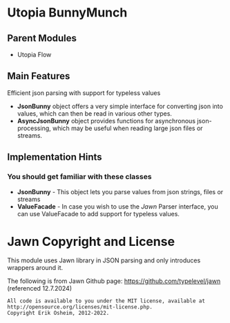 # Utopia BunnyMunch

## Parent Modules
- Utopia Flow

## Main Features
Efficient json parsing with support for typeless values
- **JsonBunny** object offers a very simple interface for converting json into values, which can then be 
  read in various other types.
- **AsyncJsonBunny** object provides functions for asynchronous json-processing, 
  which may be useful when reading large json files or streams.
  
## Implementation Hints

### You should get familiar with these classes
- **JsonBunny** - This object lets you parse values from json strings, files or streams
- **ValueFacade** - In case you wish to use the *Jawn* Parser interface, you can use ValueFacade to add
  support for typeless values.

# Jawn Copyright and License
This module uses Jawn library in JSON parsing and only introduces wrappers around it.

The following is from Jawn Github page: https://github.com/typelevel/jawn (referenced 12.7.2024)

    All code is available to you under the MIT license, available at http://opensource.org/licenses/mit-license.php.
    Copyright Erik Osheim, 2012-2022.